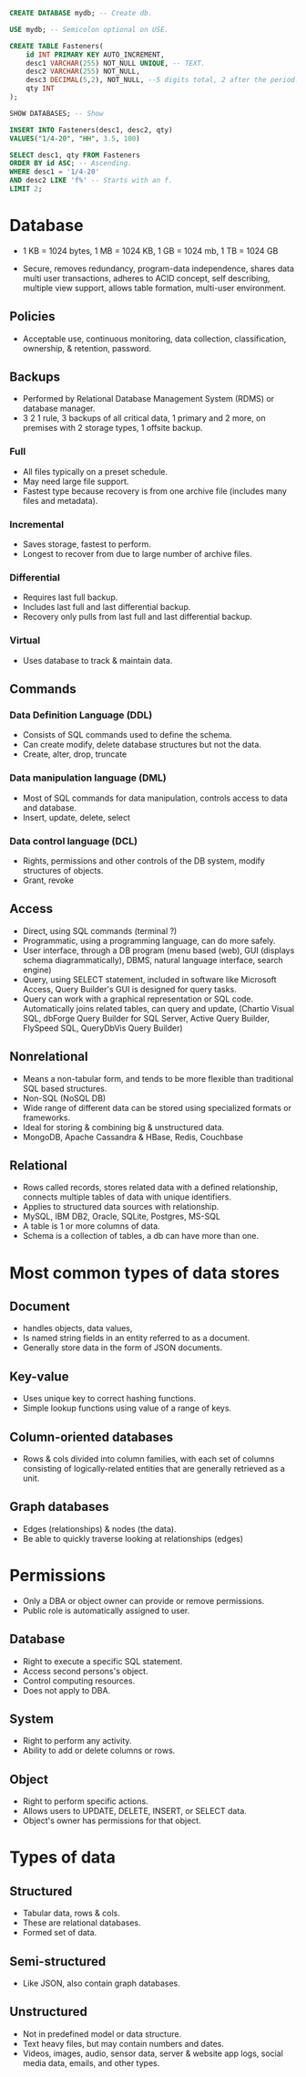 ``` sql
CREATE DATABASE mydb; -- Create db.

USE mydb; -- Semicolon optional on USE.

CREATE TABLE Fasteners(
    id INT PRIMARY KEY AUTO_INCREMENT,
    desc1 VARCHAR(255) NOT_NULL UNIQUE, -- TEXT.
    desc2 VARCHAR(255) NOT_NULL,
    desc3 DECIMAL(5,2), NOT_NULL, --5 digits total, 2 after the period.
    qty INT
);

SHOW DATABASES; -- Show

INSERT INTO Fasteners(desc1, desc2, qty)
VALUES("1/4-20", "HH", 3.5, 100)

SELECT desc1, qty FROM Fasteners
ORDER BY id ASC; -- Ascending.
WHERE desc1 = '1/4-20'
AND desc2 LIKE 'f%' -- Starts with an f.
LIMIT 2;

```

# Database

- 1 KB = 1024 bytes, 1 MB = 1024 KB, 1 GB = 1024 mb, 1 TB = 1024 GB

- Secure, removes redundancy, program-data independence, shares data multi user transactions, adheres to ACID concept, self describing, multiple view support, allows table formation, multi-user environment.

## Policies
- Acceptable use, continuous monitoring, data collection, classification, ownership, & retention, password.

## Backups
- Performed by Relational Database Management System (RDMS) or database manager.
- 3 2 1 rule, 3 backups of all critical data, 1 primary and 2 more, on premises with 2 storage types, 1 offsite backup.
### Full
- All files typically on a preset schedule.
- May need large file support.
- Fastest type because recovery is from one archive file (includes many files and metadata).
### Incremental
- Saves storage, fastest to perform.
- Longest to recover from due to large number of archive files.
### Differential
- Requires last full backup.
- Includes last full and last differential backup.
- Recovery only pulls from last full and last differential backup.
### Virtual
- Uses database to track & maintain data.

## Commands
### Data Definition Language (DDL)
- Consists of SQL commands used to define the schema. 
- Can create modify, delete database structures but not the data.
- Create, alter, drop, truncate

### Data manipulation language (DML)
- Most of SQL commands for data manipulation, controls access to data and database.
- Insert, update, delete, select

### Data control language (DCL)
- Rights, permissions and other controls of the DB system, modify structures of objects.
- Grant, revoke

## Access
- Direct, using SQL commands (terminal ?)
- Programmatic, using a programming language, can do more safely.
- User interface, through a DB program (menu based (web), GUI (displays schema diagrammatically), DBMS, natural language interface, search engine)
- Query, using SELECT statement, included in software like Microsoft Access, Query Builder's GUI is designed for query tasks.
- Query can work with a graphical representation or SQL code. Automatically joins related tables, can query and update, (Chartio Visual SQL, dbForge Query Builder for SQL Server, Active Query Builder, FlySpeed SQL, QueryDbVis Query Builder) 

## Nonrelational
- Means a non-tabular form, and tends to be more flexible than traditional SQL based structures.
- Non-SQL (NoSQL DB)
- Wide range of different data can be stored using specialized formats or frameworks.
- Ideal for storing & combining big & unstructured data.
- MongoDB, Apache Cassandra & HBase, Redis, Couchbase

## Relational
- Rows called records, stores related data with a defined relationship, connects multiple tables of data with unique identifiers.
- Applies to structured data sources with relationship.
- MySQL, IBM DB2, Oracle, SQLite, Postgres, MS-SQL
- A table is 1 or more columns of data.
- Schema is a collection of tables, a db can have more than one.


# Most common types of data stores

## Document 
- handles objects, data values,
- Is named string fields in an entity referred to as a document.
- Generally store data in the form of JSON documents.

## Key-value
- Uses unique key to correct hashing functions.
- Simple lookup functions using value of a range of keys.

## Column-oriented databases
- Rows & cols divided into column families, with each set of columns consisting of logically-related entities that are generally retrieved as a unit.
## Graph databases
- Edges (relationships) & nodes (the data).
- Be able to quickly traverse looking at relationships (edges)


# Permissions

- Only a DBA or object owner can provide or remove permissions.
- Public role is automatically assigned to user.
## Database
- Right to execute a specific SQL statement.
- Access second persons's object.
- Control computing resources.
- Does not apply to DBA.
## System
- Right to perform any activity.
- Ability to add or delete columns or rows.
## Object
- Right to perform specific actions.
- Allows users to UPDATE, DELETE, INSERT, or SELECT data.
- Object's owner has permissions for that object.

# Types of data
## Structured
- Tabular data, rows & cols.
- These are relational databases.
- Formed set of data.
## Semi-structured
- Like JSON, also contain graph databases.
## Unstructured
- Not in predefined model or data structure.
- Text heavy files, but may contain numbers and dates.
- Videos, images, audio, sensor data, server & website app logs, social media data, emails, and other types.